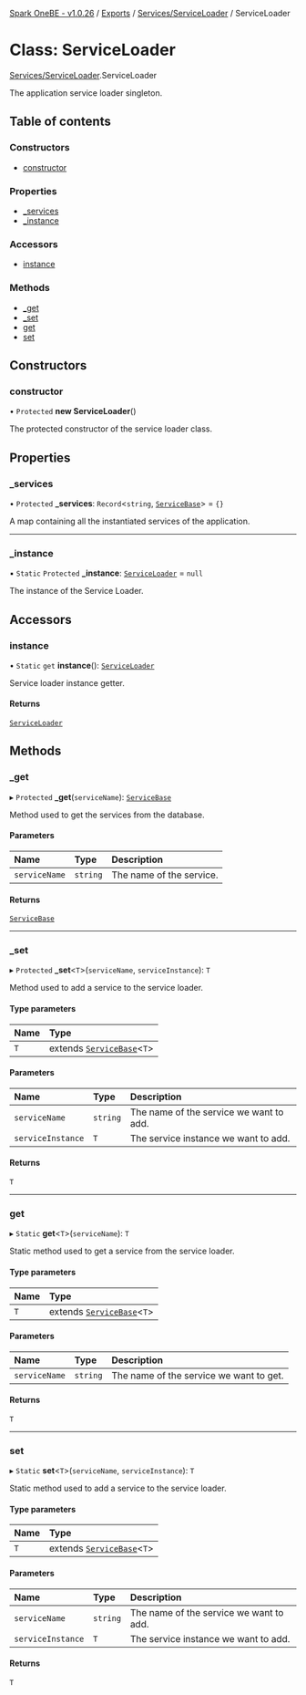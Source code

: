 [Spark OneBE - v1.0.26](../README.md) / [Exports](../modules.md) / [Services/ServiceLoader](../modules/Services_ServiceLoader.md) / ServiceLoader

# Class: ServiceLoader

[Services/ServiceLoader](../modules/Services_ServiceLoader.md).ServiceLoader

The application service loader singleton.

## Table of contents

### Constructors

- [constructor](Services_ServiceLoader.ServiceLoader.md#constructor)

### Properties

- [\_services](Services_ServiceLoader.ServiceLoader.md#_services)
- [\_instance](Services_ServiceLoader.ServiceLoader.md#_instance)

### Accessors

- [instance](Services_ServiceLoader.ServiceLoader.md#instance)

### Methods

- [\_get](Services_ServiceLoader.ServiceLoader.md#_get)
- [\_set](Services_ServiceLoader.ServiceLoader.md#_set)
- [get](Services_ServiceLoader.ServiceLoader.md#get)
- [set](Services_ServiceLoader.ServiceLoader.md#set)

## Constructors

### constructor

• `Protected` **new ServiceLoader**()

The protected constructor of the service loader class.

## Properties

### \_services

• `Protected` **\_services**: `Record`<`string`, [`ServiceBase`](Services_ServiceBase.ServiceBase.md)\> = `{}`

A map containing all the instantiated services of the application.

___

### \_instance

▪ `Static` `Protected` **\_instance**: [`ServiceLoader`](Services_ServiceLoader.ServiceLoader.md) = `null`

The instance of the Service Loader.

## Accessors

### instance

• `Static` `get` **instance**(): [`ServiceLoader`](Services_ServiceLoader.ServiceLoader.md)

Service loader instance getter.

#### Returns

[`ServiceLoader`](Services_ServiceLoader.ServiceLoader.md)

## Methods

### \_get

▸ `Protected` **_get**(`serviceName`): [`ServiceBase`](Services_ServiceBase.ServiceBase.md)

Method used to get the services from the database.

#### Parameters

| Name | Type | Description |
| :------ | :------ | :------ |
| `serviceName` | `string` | The name of the service. |

#### Returns

[`ServiceBase`](Services_ServiceBase.ServiceBase.md)

___

### \_set

▸ `Protected` **_set**<`T`\>(`serviceName`, `serviceInstance`): `T`

Method used to add a service to the service loader.

#### Type parameters

| Name | Type |
| :------ | :------ |
| `T` | extends [`ServiceBase`](Services_ServiceBase.ServiceBase.md)<`T`\> |

#### Parameters

| Name | Type | Description |
| :------ | :------ | :------ |
| `serviceName` | `string` | The name of the service we want to add. |
| `serviceInstance` | `T` | The service instance we want to add. |

#### Returns

`T`

___

### get

▸ `Static` **get**<`T`\>(`serviceName`): `T`

Static method used to get a service from the service loader.

#### Type parameters

| Name | Type |
| :------ | :------ |
| `T` | extends [`ServiceBase`](Services_ServiceBase.ServiceBase.md)<`T`\> |

#### Parameters

| Name | Type | Description |
| :------ | :------ | :------ |
| `serviceName` | `string` | The name of the service we want to get. |

#### Returns

`T`

___

### set

▸ `Static` **set**<`T`\>(`serviceName`, `serviceInstance`): `T`

Static method used to add a service to the service loader.

#### Type parameters

| Name | Type |
| :------ | :------ |
| `T` | extends [`ServiceBase`](Services_ServiceBase.ServiceBase.md)<`T`\> |

#### Parameters

| Name | Type | Description |
| :------ | :------ | :------ |
| `serviceName` | `string` | The name of the service we want to add. |
| `serviceInstance` | `T` | The service instance we want to add. |

#### Returns

`T`
